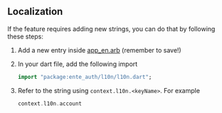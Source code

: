 ## Localization

If the feature requires adding new strings, you can do that by following these
steps:

1. Add a new entry inside
   [app_en.arb](https://github.com/ente-io/ente/blob/main/auth/lib/l10n/arb/app_en.arb)
   (remember to save!)

2.  In your dart file, add the following import

    ```dart
    import "package:ente_auth/l10n/l10n.dart";
    ```

3. Refer to the string using `context.l10n.<keyName>`. For example

    ```dart
    context.l10n.account
    ```
